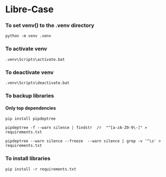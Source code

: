 
# Libre-Case

  
### To set venv() to the .venv directory 

    python -m venv .venv

  
### To activate venv 

    .venv\Scripts\activate.bat

  

### To deactivate venv

    .venv\Scripts\deactivate.bat

  
### To backup libraries

#### Only top dependencies 
    pip install pipdeptree
     
    pipdeptree -f --warn silence | findstr  /r  "^[a-zA-Z0-9\-]" > requirements.txt
  
    pipdeptree --warn silence --freeze  --warn silence | grep -v '^\s' > requirements.txt
  
### To install libraries

    pip install -r requirements.txt
